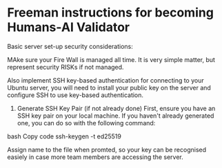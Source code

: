 # Freeman instructions for becoming Humans-AI Validator

Basic server set-up security considerations:

MAke sure your Fire Wall is managed all time. It is very simple matter, but represent security RISKs if not managed.

Also implement SSH key-based authentication for connecting to your Ubuntu server, you will need to install your public key on the server and configure SSH to use key-based authentication. 

1. Generate SSH Key Pair (if not already done)
First, ensure you have an SSH key pair on your local machine. If you haven't already generated one, you can do so with the following command:

bash
Copy code
ssh-keygen -t ed25519

Assign name to the file when promted, so your key can be recognised easiely in case more team members are accessing the server.
